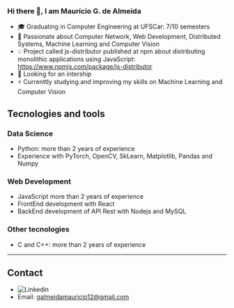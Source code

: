 ### Hi there 👋, I am Maurício G. de Almeida

- 🎓 Graduating in Computer Engineering at UFSCar: 7/10 semesters
- 🤩 Passionate about Computer Network, Web Development, Distributed Systems, Machine Learning and Computer Vision
- 💡 Project called js-distributor published at npm about distributing monolithic applications using JavaScript: https://www.npmjs.com/package/js-distributor
- 👀 Looking for an intership
- ⚡ Currenttly studying and improving my skills on Machine Learning and Computer Vision

## Tecnologies and tools
### Data Science
- Python: more than 2 years of experience
- Experience with PyTorch, OpenCV, SkLearn, Matplotlib, Pandas and Numpy

### Web Development
- JavaScript more than 2 years of experience
- FrontEnd development with React
- BackEnd development of API Rest with Nodejs and MySQL

### Other tecnologies
- C and C++: more than 2 years of experience

---
## Contact
- ![Linkedin](https://www.linkedin.com/in/maur%C3%ADcio-gallera-de-almeida-061a6a226/)
- Email: galmeidamauricio12@gmail.com
